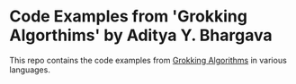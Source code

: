 # Code Examples from 'Grokking Algorthims' by Aditya Y. Bhargava

This repo contains the code examples from [Grokking Algorithms](https://www.manning.com/books/grokking-algorithms) in various languages.
